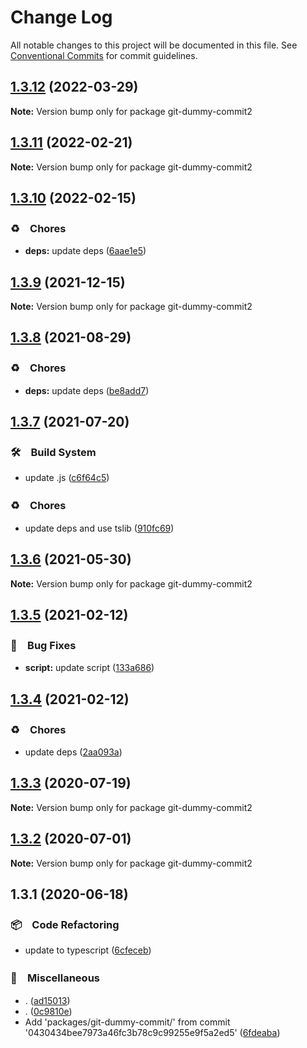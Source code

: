 # Change Log

All notable changes to this project will be documented in this file.
See [Conventional Commits](https://conventionalcommits.org) for commit guidelines.

## [1.3.12](https://github.com/bluelovers/ws-git-lazy/compare/git-dummy-commit2@1.3.11...git-dummy-commit2@1.3.12) (2022-03-29)

**Note:** Version bump only for package git-dummy-commit2





## [1.3.11](https://github.com/bluelovers/ws-git-lazy/compare/git-dummy-commit2@1.3.10...git-dummy-commit2@1.3.11) (2022-02-21)

**Note:** Version bump only for package git-dummy-commit2





## [1.3.10](https://github.com/bluelovers/ws-git-lazy/compare/git-dummy-commit2@1.3.9...git-dummy-commit2@1.3.10) (2022-02-15)


### ♻️　Chores

* **deps:** update deps ([6aae1e5](https://github.com/bluelovers/ws-git-lazy/commit/6aae1e528b3fcdccd0d8458b7f3fa1006727918e))





## [1.3.9](https://github.com/bluelovers/ws-git-lazy/compare/git-dummy-commit2@1.3.8...git-dummy-commit2@1.3.9) (2021-12-15)

**Note:** Version bump only for package git-dummy-commit2





## [1.3.8](https://github.com/bluelovers/ws-git-lazy/compare/git-dummy-commit2@1.3.7...git-dummy-commit2@1.3.8) (2021-08-29)


### ♻️　Chores

* **deps:** update deps ([be8add7](https://github.com/bluelovers/ws-git-lazy/commit/be8add78b800730f5056f777b1a94dcf329801ea))





## [1.3.7](https://github.com/bluelovers/ws-git-lazy/compare/git-dummy-commit2@1.3.6...git-dummy-commit2@1.3.7) (2021-07-20)


### 🛠　Build System

* update .js ([c6f64c5](https://github.com/bluelovers/ws-git-lazy/commit/c6f64c52d8aafa63d2e4424bdc36192fe413733f))


### ♻️　Chores

* update deps and use tslib ([910fc69](https://github.com/bluelovers/ws-git-lazy/commit/910fc69537675a16bd0c27bf8d6878196eee51d6))





## [1.3.6](https://github.com/bluelovers/ws-git-lazy/compare/git-dummy-commit2@1.3.5...git-dummy-commit2@1.3.6) (2021-05-30)

**Note:** Version bump only for package git-dummy-commit2





## [1.3.5](https://github.com/bluelovers/ws-git-lazy/compare/git-dummy-commit2@1.3.4...git-dummy-commit2@1.3.5) (2021-02-12)


### 🐛　Bug Fixes

* **script:** update script ([133a686](https://github.com/bluelovers/ws-git-lazy/commit/133a68607c85bf28484e2c1fa2692e9dd1ae5bbf))





## [1.3.4](https://github.com/bluelovers/ws-git-lazy/compare/git-dummy-commit2@1.3.3...git-dummy-commit2@1.3.4) (2021-02-12)


### ♻️　Chores

* update deps ([2aa093a](https://github.com/bluelovers/ws-git-lazy/commit/2aa093a3e2d4f7b4cdb880d2120afb9499278788))





## [1.3.3](https://github.com/bluelovers/ws-git-lazy/compare/git-dummy-commit2@1.3.2...git-dummy-commit2@1.3.3) (2020-07-19)

**Note:** Version bump only for package git-dummy-commit2





## [1.3.2](https://github.com/bluelovers/ws-git-lazy/compare/git-dummy-commit2@1.3.1...git-dummy-commit2@1.3.2) (2020-07-01)

**Note:** Version bump only for package git-dummy-commit2





## 1.3.1 (2020-06-18)


### 📦　Code Refactoring

* update to typescript ([6cfeceb](https://github.com/bluelovers/ws-git-lazy/commit/6cfeceb1517b99ae80d830202f7a9a5140615cd5))


### 🔖　Miscellaneous

* . ([ad15013](https://github.com/bluelovers/ws-git-lazy/commit/ad15013054201b5ac92a090f05e0d0ffe0c60e9b))
* . ([0c9810e](https://github.com/bluelovers/ws-git-lazy/commit/0c9810e6ce3e6732c834f139b48782d81d1dee16))
* Add 'packages/git-dummy-commit/' from commit '0430434bee7973a46fc3b78c9c99255e9f5a2ed5' ([6fdeaba](https://github.com/bluelovers/ws-git-lazy/commit/6fdeaba508f8db1bde333a82453122a671156eba))
